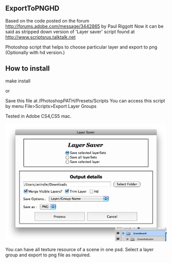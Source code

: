 ExportToPNGHD
-------------
Based on the code posted on the forum  http://forums.adobe.com/message/3442865 by Paul Riggott
Now it can be said as stripped down version of 'Layer saver' script found at http://www.scriptsrus.talktalk.net




Photoshop script that helps to choose particular layer and export to png (Optionally with hd version.)


How to install
--------------
make install

or 

Save this file at /PhotoshopPATH/Presets/Scripts
You can access this script by menu File>Scripts>Export Layer Groups


Tested in Adobe CS4,CS5 mac.


![](https://github.com/ANindie/IphoneImageKit/raw/master/screenshot/ExportLayerInAction.jpg)

You can have all texture resource of a scene in one psd. Select a layer group and export to png file as required.
